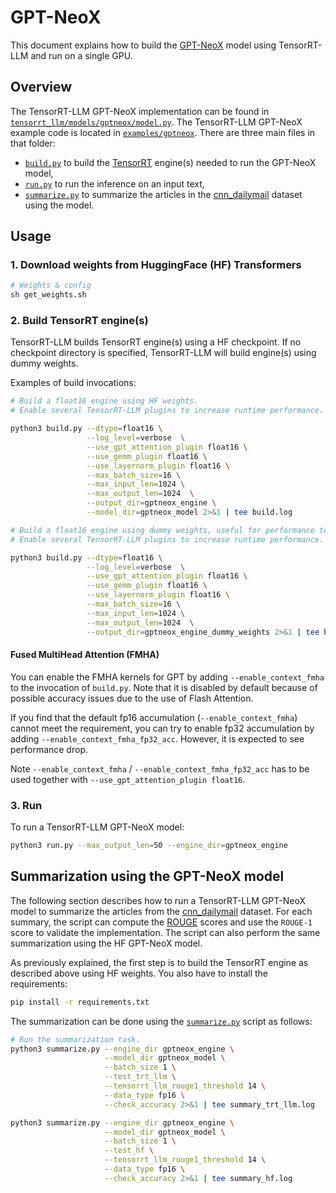 # GPT-NeoX

This document explains how to build the [GPT-NeoX](https://huggingface.co/EleutherAI/gpt-neox-20b) model using TensorRT-LLM and run on a single GPU.

## Overview

The TensorRT-LLM GPT-NeoX implementation can be found in [`tensorrt_llm/models/gptneox/model.py`](../../tensorrt_llm/models/gptneox/model.py). The TensorRT-LLM GPT-NeoX example
code is located in [`examples/gptneox`](./). There are three main files in that folder:

 * [`build.py`](./build.py) to build the [TensorRT](https://developer.nvidia.com/tensorrt) engine(s) needed to run the GPT-NeoX model,
 * [`run.py`](./run.py) to run the inference on an input text,
 * [`summarize.py`](./summarize.py) to summarize the articles in the [cnn_dailymail](https://huggingface.co/datasets/cnn_dailymail) dataset using the model.

## Usage

### 1. Download weights from HuggingFace (HF) Transformers

```bash
# Weights & config
sh get_weights.sh
```

### 2. Build TensorRT engine(s)

TensorRT-LLM builds TensorRT engine(s) using a HF checkpoint. If no checkpoint directory is specified, TensorRT-LLM will build engine(s) using dummy weights.

Examples of build invocations:

```bash
# Build a float16 engine using HF weights.
# Enable several TensorRT-LLM plugins to increase runtime performance. It also helps with build time.

python3 build.py --dtype=float16 \
                 --log_level=verbose  \
                 --use_gpt_attention_plugin float16 \
                 --use_gemm_plugin float16 \
                 --use_layernorm_plugin float16 \
                 --max_batch_size=16 \
                 --max_input_len=1024 \
                 --max_output_len=1024  \
                 --output_dir=gptneox_engine \
                 --model_dir=gptneox_model 2>&1 | tee build.log

# Build a float16 engine using dummy weights, useful for performance tests.
# Enable several TensorRT-LLM plugins to increase runtime performance. It also helps with build time.

python3 build.py --dtype=float16 \
                 --log_level=verbose  \
                 --use_gpt_attention_plugin float16 \
                 --use_gemm_plugin float16 \
                 --use_layernorm_plugin float16 \
                 --max_batch_size=16 \
                 --max_input_len=1024 \
                 --max_output_len=1024  \
                 --output_dir=gptneox_engine_dummy_weights 2>&1 | tee build.log
```
#### Fused MultiHead Attention (FMHA)

You can enable the FMHA kernels for GPT by adding `--enable_context_fmha` to the invocation of `build.py`. Note that it is disabled by default because of possible accuracy issues due to the use of Flash Attention.

If you find that the default fp16 accumulation (`--enable_context_fmha`) cannot meet the requirement, you can try to enable fp32 accumulation by adding `--enable_context_fmha_fp32_acc`. However, it is expected to see performance drop.

Note `--enable_context_fmha` / `--enable_context_fmha_fp32_acc` has to be used together with `--use_gpt_attention_plugin float16`.

### 3. Run

To run a TensorRT-LLM GPT-NeoX model:

```bash
python3 run.py --max_output_len=50 --engine_dir=gptneox_engine
```

## Summarization using the GPT-NeoX model

The following section describes how to run a TensorRT-LLM GPT-NeoX model to summarize the articles from the
[cnn_dailymail](https://huggingface.co/datasets/cnn_dailymail) dataset. For each summary, the script can compute the
[ROUGE](https://en.wikipedia.org/wiki/ROUGE_(metric)) scores and use the `ROUGE-1` score to validate the implementation.
The script can also perform the same summarization using the HF GPT-NeoX model.

As previously explained, the first step is to build the TensorRT engine as described above using HF weights. You also have to install the requirements:

```bash
pip install -r requirements.txt
```

The summarization can be done using the [`summarize.py`](./summarize.py) script as follows:

```bash
# Run the summarization task.
python3 summarize.py --engine_dir gptneox_engine \
                     --model_dir gptneox_model \
                     --batch_size 1 \
                     --test_trt_llm \
                     --tensorrt_llm_rouge1_threshold 14 \
                     --data_type fp16 \
                     --check_accuracy 2>&1 | tee summary_trt_llm.log

python3 summarize.py --engine_dir gptneox_engine \
                     --model_dir gptneox_model \
                     --batch_size 1 \
                     --test_hf \
                     --tensorrt_llm_rouge1_threshold 14 \
                     --data_type fp16 \
                     --check_accuracy 2>&1 | tee summary_hf.log
```
